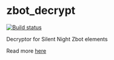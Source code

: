# zbot_decrypt
[![Build status](https://ci.appveyor.com/api/projects/status/3pmhy3m04jdvyj33?svg=true)](https://ci.appveyor.com/project/hshrzd/zbot-decrypt)

Decryptor for Silent Night Zbot elements

Read more [here](https://blog.malwarebytes.com/threat-analysis/2020/05/the-silent-night-zloader-zbot/)
